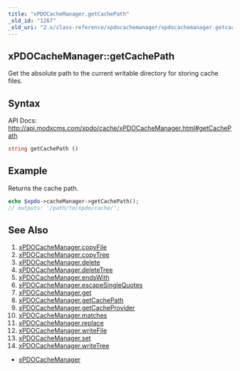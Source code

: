 ```yaml
---
title: "xPDOCacheManager.getCachePath"
_old_id: "1267"
_old_uri: "2.x/class-reference/xpdocachemanager/xpdocachemanager.getcachepath"
---
```


## xPDOCacheManager::getCachePath

Get the absolute path to the current writable directory for storing cache files.

## Syntax

API Docs: <http://api.modxcms.com/xpdo/cache/xPDOCacheManager.html#getCachePath>

``` php 
string getCachePath ()
```

## Example

Returns the cache path.

``` php 
echo $xpdo->cacheManager->getCachePath();
// outputs: '/path/to/xpdo/cache/';
```

## See Also

1. [xPDOCacheManager.copyFile](xpdo/class-reference/xpdocachemanager/xpdocachemanager.copyfile)
2. [xPDOCacheManager.copyTree](xpdo/class-reference/xpdocachemanager/xpdocachemanager.copytree)
3. [xPDOCacheManager.delete](xpdo/class-reference/xpdocachemanager/xpdocachemanager.delete)
4. [xPDOCacheManager.deleteTree](xpdo/class-reference/xpdocachemanager/xpdocachemanager.deletetree)
5. [xPDOCacheManager.endsWith](xpdo/class-reference/xpdocachemanager/xpdocachemanager.endswith)
6. [xPDOCacheManager.escapeSingleQuotes](xpdo/class-reference/xpdocachemanager/xpdocachemanager.escapesinglequotes)
7. [xPDOCacheManager.get](xpdo/class-reference/xpdocachemanager/xpdocachemanager.get)
8. [xPDOCacheManager.getCachePath](xpdo/class-reference/xpdocachemanager/xpdocachemanager.getcachepath)
9. [xPDOCacheManager.getCacheProvider](xpdo/class-reference/xpdocachemanager/xpdocachemanager.getcacheprovider)
10. [xPDOCacheManager.matches](xpdo/class-reference/xpdocachemanager/xpdocachemanager.matches)
11. [xPDOCacheManager.replace](xpdo/class-reference/xpdocachemanager/xpdocachemanager.replace)
12. [xPDOCacheManager.writeFile](xpdo/class-reference/xpdocachemanager/xpdocachemanager.writefile)
13. [xPDOCacheManager.set](xpdo/class-reference/xpdocachemanager/xpdocachemanager.set)
14. [xPDOCacheManager.writeTree](xpdo/class-reference/xpdocachemanager/xpdocachemanager.writetree)

- [xPDOCacheManager](xpdo/class-reference/xpdocachemanager "xPDOCacheManager")